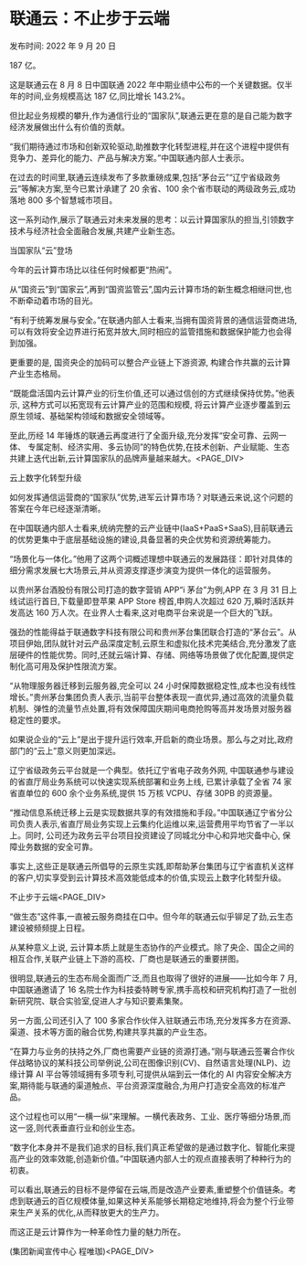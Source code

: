 # 联通云：不止步于云端

发布时间: 2022 年 9 月 20 日

187 亿。

这是联通云在 8 月 8 日中国联通 2022 年中期业绩中公布的一个关键数据。仅半年的时间,业务规模高达 187 亿,同比增长 143.2%。

但比起业务规模的攀升,作为通信行业的“国家队”,联通云更在意的是自己能为数字经济发展做出什么有价值的贡献。

“我们期待通过市场和创新双轮驱动,助推数字化转型进程,并在这个进程中提供有竞争力、差异化的能力、产品与解决方案。”中国联通内部人士表示。

在过去的时间里,联通云连续发布了多款重磅成果,包括“茅台云”“辽宁省级政务云”等解决方案,至今已累计承建了 20 余省、100 余个省市联动的两级政务云,成功落地 800 多个智慧城市项目。

这一系列动作,展示了联通云对未来发展的思考：以云计算国家队的担当,引领数字技术与经济社会全面融合发展,共建产业新生态。

当国家队“云”登场

今年的云计算市场比以往任何时候都更“热闹”。

从“国资云”到“国家云”,再到“国资监管云”,国内云计算市场的新生概念相继问世,也不断牵动着市场的目光。

“有利于统筹发展与安全。”在联通内部人士看来,当拥有国资背景的通信运营商进场, 可以有效将安全边界进行拓宽并放大,同时相应的监管措施和数据保护能力也会得到加强。

更重要的是, 国资央企的加码可以整合产业链上下游资源, 构建合作共赢的云计算产业生态格局。

“既能盘活国内云计算产业的衍生价值,还可以通过信创的方式继续保持优势。”他表示, 这种方式可以拓宽现有云计算产业的范围和规模, 将云计算产业逐步覆盖到云原生领域、基础架构领域和数据安全领域等。

至此,历经 14 年锤炼的联通云再度进行了全面升级,充分发挥“安全可靠、云网一体、 专属定制、经济实用、多云协同”的特色优势,在技术创新、产业赋能、生态共建上迭代出新,云计算国家队的品牌声量越来越大。<PAGE_DIV> 

云上数字化转型升级

如何发挥通信运营商的“国家队”优势,进军云计算市场？对联通云来说,这个问题的答案在今年已经逐渐清晰。

在中国联通内部人士看来,统纳完整的云产业链中(IaaS+PaaS+SaaS),目前联通云的优势更集中于底层基础设施的建设,具备显著的央企优势和资源统筹能力。

“场景化与一体化。”他用了这两个词概述理想中联通云的发展路径：即针对具体的细分需求发展七大场景云,并从资源支撑逐步演变为提供一体化的运营服务。

以贵州茅台酒股份有限公司打造的数字营销 APP“i 茅台”为例,APP 在 3 月 31 日上线试运行首日,下载量即登苹果 APP Store 榜首,申购人次超过 620 万,瞬时活跃并发高达 160 万人次。在业界人士看来,这对电商平台来说是一个巨大的飞跃。

强劲的性能得益于联通数字科技有限公司和贵州茅台集团联合打造的“茅台云”。从项目伊始,团队就针对云产品深度定制,云原生和虚拟化技术完美结合,充分激发了底层硬件的性能优势。同时,还就云端计算、存储、网络等场景做了优化配置,提供定制化高可用及保护性限流方案。

“从物理服务器迁移到云服务器,完全可以 24 小时保障数据稳定性,成本也没有线性增长。”贵州茅台集团负责人表示,当前平台整体表现一直优异,通过高效的流量负载机制、弹性的流量节点处置,将有效保障国庆期间电商抢购等高并发场景对服务器稳定性的要求。

如果说企业的“云上”是出于提升运行效率,开启新的商业场景。那么与之对比,政府部门的“云上”意义则更加深远。

辽宁省级政务云平台就是一个典型。依托辽宁省电子政务外网, 中国联通参与建设的省直厅局业务系统可以快速实现系统部署和业务上线, 已累计承载了全省 74 家省直单位的 600 余个业务系统,提供 15 万核 VCPU、存储 30PB 的资源量。

“推动信息系统迁移上云是实现数据共享的有效措施和手段。”中国联通辽宁省分公司负责人表示,省直厅局业务实现上云集约化运维以来,运营费用平均节省了一半以上。同时, 公司还为政务云平台项目投资建设了同城北分中心和异地灾备中心, 保障业务数据的安全可靠。

事实上,这些正是联通云所倡导的云原生实践,即帮助茅台集团与辽宁省直机关这样的客户,切实享受到云计算技术高效能低成本的价值,实现云上数字化转型升级。

不止步于云端<PAGE_DIV> 

“做生态”这件事,一直被云服务商挂在口中。但今年的联通云似乎铆足了劲,云生态建设被频频提上日程。

从某种意义上说, 云计算本质上就是生态协作的产业模式。除了央企、国企之间的相互合作,关联产业链上下游的高校、厂商也是联通云的重要拼图。

很明显,联通云的生态布局全面而广泛,而且也取得了很好的进展——比如今年 7 月, 中国联通邀请了 16 名院士作为科技委特聘专家,携手高校和研究机构打造了一批创新研究院、联合实验室,促进人才与知识要素集聚。

另一方面,公司还引入了 100 多家合作伙伴入驻联通云市场,充分发挥多方在资源、 渠道、技术等方面的融合优势,构建共享共赢的产业生态。

“在算力与业务的扶持之外,厂商也需要产业链的资源打通。”刚与联通云签署合作伙伴战略协议的某科技公司举例说,公司在图像识别(CV)、自然语言处理(NLP)、边缘计算 AI 平台等领域拥有多项专利,可提供从端到云一体化的 AI 内容安全解决方案,期待能与联通的渠道触点、平台资源深度融合,为用户打造安全高效的标准产品。

这个过程也可以用“一横一纵”来理解。一横代表政务、工业、医疗等细分场景,而这一竖,则代表垂直行业和创业生态。

“数字化本身并不是我们追求的目标,我们真正希望做的是通过数字化、智能化来提高产业的效率效能,创造新价值。”中国联通内部人士的观点直接表明了种种行为的初衷。

可以看出,联通云的目标不是停留在云端,而是改造产业要素,重塑整个价值链条。考虑到联通云的百亿规模体量,如果这种关系能够长期稳定地维持,将会为整个行业带来生产关系的优化,从而释放更大的生产力。

而这正是云计算作为一种革命性力量的魅力所在。

(集团新闻宣传中心 程唯珈)<PAGE_DIV> 